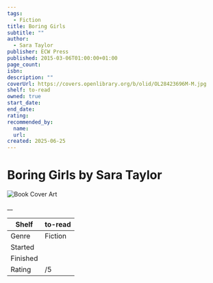 ```yaml
---
tags:
  - Fiction
title: Boring Girls
subtitle: ""
author:
  - Sara Taylor
publisher: ECW Press
published: 2015-03-06T01:00:00+01:00
page_count:
isbn:
description: ""
coverUrl: https://covers.openlibrary.org/b/olid/OL28423696M-M.jpg
shelf: to-read
owned: true
start_date:
end_date:
rating:
recommended_by:
  name:
  url:
created: 2025-06-25
---
```


# Boring Girls by Sara Taylor

![Book Cover Art](https://covers.openlibrary.org/b/olid/OL28423696M-M.jpg)

__

| Shelf | to-read |
| --- | --- |
| Genre | Fiction |
| Started |  |
| Finished |  |
| Rating | /5 |

